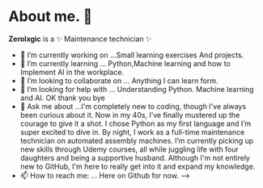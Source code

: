 # About me. 👋


**Zerolxgic** is a ✨ Maintenance technician ✨ 



- 🔭 I’m currently working on ...Small learning exercises And projects.
- 🌱 I’m currently learning ... Python,Machine learning and how to Implement AI in the workplace.
- 👯 I’m looking to collaborate on ... Anything I can learn form.
- 🤔 I’m looking for help with ... Understanding Python. Machine learning and AI. OK thank you bye
- 💬 Ask me about ...I'm completely new to coding, though I've always been curious about it. Now in my 40s, I’ve finally mustered up the courage to give it a shot. I chose Python as my first language and I’m super excited to dive in. By night, I work as a full-time maintenance technician on automated assembly machines. I’m currently picking up new skills through Udemy courses, all while juggling life with four daughters and being a supportive husband. Although I'm not entirely new to GitHub, I'm here to really get into it and expand my knowledge.
- 📫 How to reach me: ... Here on Github for now.
-->
